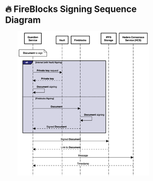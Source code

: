 # 🔥 FireBlocks Signing Sequence Diagram

<figure><img src="../../.gitbook/assets/image (618).png" alt=""><figcaption></figcaption></figure>

